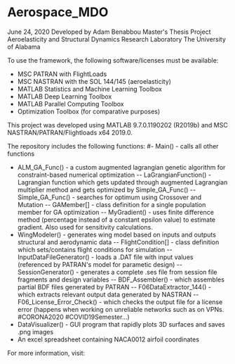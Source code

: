 # Aerospace_MDO
June 24, 2020
Developed by Adam Benabbou
Master's Thesis Project
Aeroelasticity and Structural Dynamics Research Laboratory
The University of Alabama

To use the framework, the following software/licenses must be available:
- MSC PATRAN with FlightLoads
- MSC NASTRAN with the SOL 144/145 (aeroelasticity)
- MATLAB Statistics and Machine Learning Toolbox
- MATLAB Deep Learning Toolbox
- MATLAB Parallel Computing Toolbox
- Optimization Toolbox (for comparative purposes)

This project was developed using MATLAB 9.7.0.1190202 (R2019b) and MSC NASTRAN/PATRAN/Flightloads x64 2019.0. 

The repository includes the following functions:
#- Main() - calls all other functions
- ALM_GA_Func() - a custom augmented lagrangian genetic algorithm for constraint-based numerical optimization
-- LaGrangianFunction() - Lagrangian function which gets updated through augmented Lagrangian multiplier method and gets optimized by Simple_GA_Func()
-- Simple_GA_Func() - searches for optimum using Crossover and Mutation 
-- GAMember[] - class definition for a single population member for GA optimization
-- MyGradient() - uses finite difference method (percentage instead of a constant epsilon value) to estimate gradient. Also used for sensitivity calculations.
- WingModeler() - generates wing model based on inputs and outputs structural and aerodynamic data
-- FlightCondition[] - class definition which sets/contains flight conditions for simulation
-- InputDataFileGenerator() - loads a .DAT file with input values (referenced by PATRAN's model for parametic design)
-- SessionGenerator() - generates a complete .ses file from session file fragments and design variables
-- BDF_Assembler() - which assembles partial BDF files generated by PATRAN
-- F06DataExtractor_144() - which extracts relevant output data generated by NASTRAN
-- F06_License_Error_Check() - which checks the output file for a license error (happens when working on unreliable networks such as on VPNs. #CORONA2020 #COVID19Semester...)
- DataVisualizer() - GUI program that rapidly plots 3D surfaces and saves .png images
- An excel spreadsheet containing NACA0012 airfoil coordinates


For more information, visit: <link for thesis document > 
